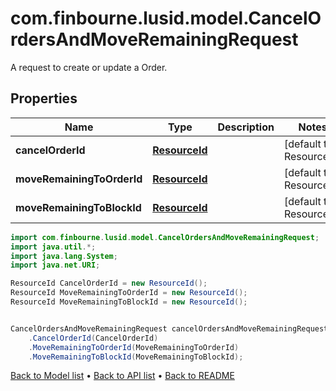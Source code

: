 # com.finbourne.lusid.model.CancelOrdersAndMoveRemainingRequest
A request to create or update a Order.

## Properties

Name | Type | Description | Notes
------------ | ------------- | ------------- | -------------
**cancelOrderId** | [**ResourceId**](ResourceId.md) |  | [default to ResourceId]
**moveRemainingToOrderId** | [**ResourceId**](ResourceId.md) |  | [default to ResourceId]
**moveRemainingToBlockId** | [**ResourceId**](ResourceId.md) |  | [default to ResourceId]

```java
import com.finbourne.lusid.model.CancelOrdersAndMoveRemainingRequest;
import java.util.*;
import java.lang.System;
import java.net.URI;

ResourceId CancelOrderId = new ResourceId();
ResourceId MoveRemainingToOrderId = new ResourceId();
ResourceId MoveRemainingToBlockId = new ResourceId();


CancelOrdersAndMoveRemainingRequest cancelOrdersAndMoveRemainingRequestInstance = new CancelOrdersAndMoveRemainingRequest()
    .CancelOrderId(CancelOrderId)
    .MoveRemainingToOrderId(MoveRemainingToOrderId)
    .MoveRemainingToBlockId(MoveRemainingToBlockId);
```


[Back to Model list](../README.md#documentation-for-models) &#8226; [Back to API list](../README.md#documentation-for-api-endpoints) &#8226; [Back to README](../README.md)
